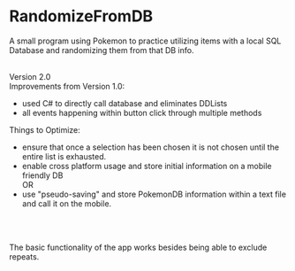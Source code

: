 # RandomizeFromDB
A small program using Pokemon to practice utilizing items with a local SQL Database and randomizing them from that DB info.<br><br>

Version 2.0 <br>
Improvements from Version 1.0: <br>
- used C# to directly call database and eliminates DDLists
- all events happening within button click through multiple methods

Things to Optimize:<br>
- ensure that once a selection has been chosen it is not chosen until the entire list is exhausted. <br>
- enable cross platform usage and store initial information on a mobile friendly DB<br>
OR <br>
- use "pseudo-saving" and store PokemonDB information within a text file and call it on the mobile.  

<br><br>

The basic functionality of the app works besides being able to exclude repeats.



